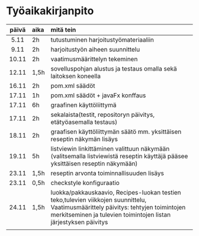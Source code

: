 # Työaikakirjanpito 

| päivä | aika | mitä tein  |
| :----:|:-----| :-----|
|5.11  |2h    |tutustuminen harjoitustyömateriaaliin  |
|9.11  |2h     |harjoitustyön aiheen suunnittelu  |
|10.11 |2h    |vaatimusmäärittelyn tekeminen  |
|  12.11     | 1,5h|sovelluspohjan alustus ja testaus omalla sekä laitoksen koneella  |
|   16.11    |2h     | pom.xml säädöt |
| 17.11|    1h |  pom.xml säädöt + javaFx konffaus|
| 17.11 | 6h  |graafinen käyttöliittymä|
| 17.11 | 2h | sekalaista(testit, repositoryn päivitys, etätyöasemalla testaus) |
| 18.11 |2h   |graafisen käyttöliittymän säätö mm. yksittäisen reseptin näkymän lisäys |
| 19.11|   5h | listviewin linkittäminen valittuun näkymään (valitsemalla listviewistä reseptin käyttäjä pääsee yksittäisen reseptin näkymään) |
| 23.11 |1,5h |reseptin arvonta toiminnallisuuden lisäys |
| 23.11  |0,5h | checkstyle konfiguraatio |
| 24.11|1,5h|luokka/pakkauskaavio, Recipes-luokan testien teko,tulevien viikkojen suunnittelu, Vaatimusmäärittely päivitys: tehtyjen toimintojen merkitseminen ja tulevien toimintojen listan järjestyksen päivitys|
|  | | |
